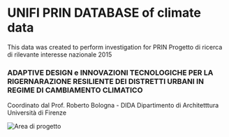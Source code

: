 # UNIFI PRIN DATABASE of climate data

This data was created to perform investigation for PRIN Progetto di ricerca di rilevante interesse nazionale 2015 

### ADAPTIVE DESIGN e INNOVAZIONI TECNOLOGICHE PER LA RIGERNARAZIONE RESILIENTE DEI DISTRETTI URBANI IN REGIME DI CAMBIAMENTO CLIMATICO

Coordinato dal Prof. Roberto Bologna -  DIDA  Dipartimento di Architetttura Università di Firenze

![Area di progetto](Area_PRIN.jpg)
